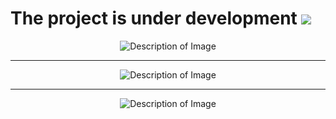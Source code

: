 The project is under development ![](https://media.tenor.com/JLQ2QSxkNtAAAAAj/حتووميالحربي.gif)
=============================================================================================================================
<p align="center">
  <img src="https://github.com/user-attachments/assets/899e39bd-b7c1-4588-9eb3-6c512552aefb" alt="Description of Image">
</p>

___

<p align="center">
  <img src="https://github.com/user-attachments/assets/16bd25bd-54ba-4821-8c29-372c4bd88635" alt="Description of Image">
</p>

___

<p align="center">
  <img src="https://github.com/user-attachments/assets/03fb175b-9a67-48d2-b4de-53b7e9c135a2" alt="Description of Image">
</p>
